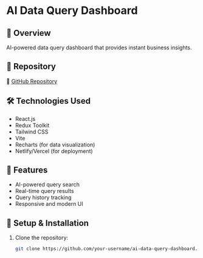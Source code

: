 # AI Data Query Dashboard

## 🌟 Overview
AI-powered data query dashboard that provides instant business insights.

## 📂 Repository
🔗 [GitHub Repository]([https://github.com/your-username/ai-data-query-dashboard](https://github.com/abhi-gitdev/Data-Query-Dashboard.git))

## 🛠️ Technologies Used
- React.js
- Redux Toolkit
- Tailwind CSS
- Vite
- Recharts (for data visualization)
- Netlify/Vercel (for deployment)

## 📌 Features
- AI-powered query search
- Real-time query results
- Query history tracking
- Responsive and modern UI

## 📜 Setup & Installation
1. Clone the repository:
   ```bash
   git clone https://github.com/your-username/ai-data-query-dashboard.git](https://github.com/abhi-gitdev/Data-Query-Dashboard.git
